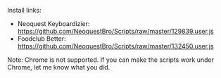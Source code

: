 Install links:

* Neoquest Keyboardizier: https://github.com/NeoquestBro/Scripts/raw/master/129839.user.js
* Foodclub Better: https://github.com/NeoquestBro/Scripts/raw/master/132450.user.js

Note: Chrome is not supported. If you can make the scripts work under Chrome, let me know what you did.
